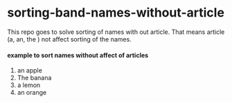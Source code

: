 # sorting-band-names-without-article

This repo goes to solve sorting of names with out article.
That means article (a, an, the ) not affect sorting of the names.

#### example to sort names without affect of articles

1. an apple
2. The banana
3. a lemon
4. an orange




